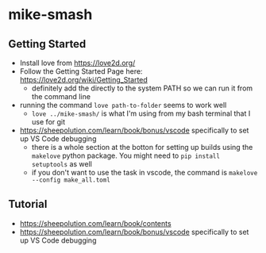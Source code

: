 # mike-smash

## Getting Started

- Install love from https://love2d.org/
- Follow the Getting Started Page here: https://love2d.org/wiki/Getting_Started
  - definitely add the directly to the system PATH so we can run it from the command line
- running the command `love path-to-folder` seems to work well
  - `love ../mike-smash/` is what I'm using from my bash terminal that I use for git
- https://sheepolution.com/learn/book/bonus/vscode specifically to set up VS Code debugging
  - there is a whole section at the botton for setting up builds using the `makelove` python package. You might need to `pip install setuptools` as well
  - if you don't want to use the task in vscode, the command is `makelove --config make_all.toml`

## Tutorial

- https://sheepolution.com/learn/book/contents
- https://sheepolution.com/learn/book/bonus/vscode specifically to set up VS Code debugging
